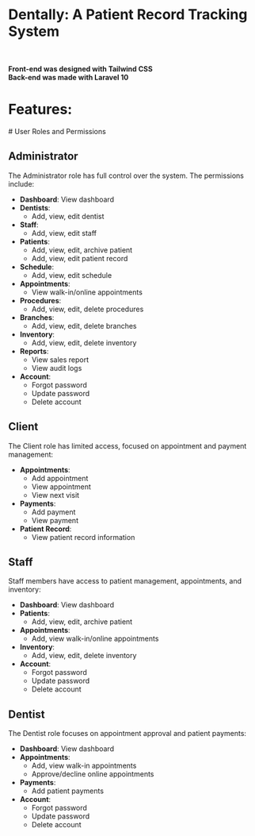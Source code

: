 <h1>Dentally: A Patient Record Tracking System</h1>
<br>

<strong>Front-end was designed with Tailwind CSS</strong>
<br>
<strong>Back-end was made with Laravel 10</strong>
<h1>Features: </h1>
<p>
    # User Roles and Permissions

## Administrator
The Administrator role has full control over the system. The permissions include:

- **Dashboard**: View dashboard
- **Dentists**:
  - Add, view, edit dentist
- **Staff**:
  - Add, view, edit staff
- **Patients**:
  - Add, view, edit, archive patient
  - Add, view, edit patient record
- **Schedule**:
  - Add, view, edit schedule
- **Appointments**:
  - View walk-in/online appointments
- **Procedures**:
  - Add, view, edit, delete procedures
- **Branches**:
  - Add, view, edit, delete branches
- **Inventory**:
  - Add, view, edit, delete inventory
- **Reports**:
  - View sales report
  - View audit logs
- **Account**:
  - Forgot password
  - Update password
  - Delete account

## Client
The Client role has limited access, focused on appointment and payment management:

- **Appointments**:
  - Add appointment
  - View appointment
  - View next visit
- **Payments**:
  - Add payment
  - View payment
- **Patient Record**:
  - View patient record information

## Staff
Staff members have access to patient management, appointments, and inventory:

- **Dashboard**: View dashboard
- **Patients**:
  - Add, view, edit, archive patient
- **Appointments**:
  - Add, view walk-in/online appointments
- **Inventory**:
  - Add, view, edit, delete inventory
- **Account**:
  - Forgot password
  - Update password
  - Delete account

## Dentist
The Dentist role focuses on appointment approval and patient payments:

- **Dashboard**: View dashboard
- **Appointments**:
  - Add, view walk-in appointments
  - Approve/decline online appointments
- **Payments**:
  - Add patient payments
- **Account**:
  - Forgot password
  - Update password
  - Delete account

</p>
